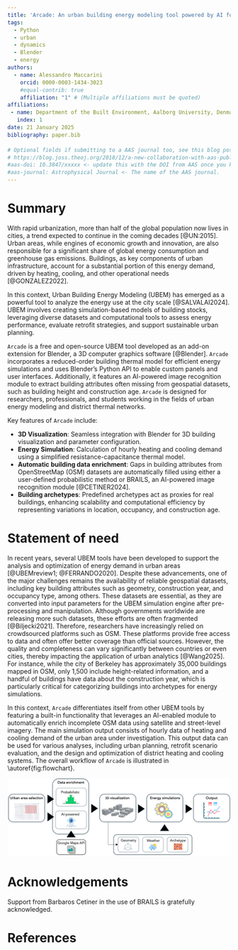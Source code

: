```yaml
---
title: 'Arcade: An urban building energy modeling tool powered by AI for input data enrichment'
tags:
  - Python
  - urban
  - dynamics
  - Blender
  - energy
authors:
  - name: Alessandro Maccarini
    orcid: 0000-0003-1434-3023
    #equal-contrib: true
    affiliation: "1" # (Multiple affiliations must be quoted)
affiliations:
 - name: Department of the Built Environment, Aalborg University, Denmark
   index: 1
date: 21 January 2025
bibliography: paper.bib

# Optional fields if submitting to a AAS journal too, see this blog post:
# https://blog.joss.theoj.org/2018/12/a-new-collaboration-with-aas-publishing
#aas-doi: 10.3847/xxxxx <- update this with the DOI from AAS once you know it.
#aas-journal: Astrophysical Journal <- The name of the AAS journal.
---
```


# Summary

With rapid urbanization, more than half of the global population now lives in cities, a trend expected to continue in the coming decades [@UN:2015]. Urban areas, while engines of economic growth and innovation, are also responsible for a significant share of global energy consumption and greenhouse gas emissions. Buildings, as key components of urban infrastructure, account for a substantial portion of this energy demand, driven by heating, cooling, and other operational needs [@GONZALEZ2022].

In this context, Urban Building Energy Modeling (UBEM) has emerged as a powerful tool to analyze the energy use at the city scale [@SALVALAI2024]. UBEM involves creating simulation-based models of building stocks, leveraging diverse datasets and computational tools to assess energy performance, evaluate retrofit strategies, and support sustainable urban planning.

`Arcade` is a free and open-source UBEM tool developed as an add-on extension for Blender, a 3D computer graphics software [@Blender]. `Arcade` incorporates a reduced-order building thermal model for efficient energy simulations and uses Blender’s Python API to enable custom panels and user interfaces. Additionally, it features an AI-powered image recognition module to extract building attributes often missing from geospatial datasets, such as building height and construction age. `Arcade` is designed for researchers, professionals, and students working in the fields of urban energy modeling and district thermal networks.

Key features of `Arcade` include:

- **3D Visualization**: Seamless integration with Blender for 3D building visualization and parameter configuration.
- **Energy Simulation**: Calculation of hourly heating and cooling demand using a simplified resistance-capacitance thermal model.
- **Automatic building data enrichment**: Gaps in building attributes from OpenStreetMap (OSM) datasets are automatically filled using either a user-defined probabilistic method or BRAILS, an AI-powered image recognition module [@CETINER2024].
- **Building archetypes**: Predefined archetypes act as proxies for real buildings, enhancing scalability and computational efficiency by representing variations in location, occupancy, and construction age.



# Statement of need

In recent years, several UBEM tools have been developed to support the analysis and optimization of energy demand in urban areas [@UBEMreview1; @FERRANDO2020]. Despite these advancements, one of the major challenges remains the availability of reliable geospatial datasets, including key building attributes such as geometry, construction year, and occupancy type, among others. These datasets are essential, as they are converted into input parameters for the UBEM simulation engine after pre-processing and manipulation. Although governments worldwide are releasing more such datasets, these efforts are often fragmented [@Biljecki2021].
Therefore, researchers have increasingly relied on crowdsourced platforms such as OSM. These platforms provide free access to data and often offer better coverage than official sources. However, the quality and completeness can vary significantly between countries or even cities, thereby impacting the application of urban analytics [@Wang2025]. For instance, while the city of Berkeley has approximately 35,000 buildings mapped in OSM, only 1,500 include height-related information, and a handful of buildings have data about the construction year, which is particularly critical for categorizing buildings into archetypes for energy simulations.

In this context, `Arcade` differentiates itself from other UBEM tools by featuring a built-in functionality that leverages an AI-enabled module to automatically enrich incomplete OSM data using satellite and street-level imagery. The main simulation output consists of hourly data of heating and cooling demand of the urban area under investigation. This output data can be used for various analyses, including urban planning, retrofit scenario evaluation, and the design and optimization of district heating and cooling systems. The overall workflow of `Arcade` is illustrated in \autoref{fig:flowchart}.

![Arcade workflow.\label{fig:flowchart}](images/workflow3.png)


# Acknowledgements

Support from Barbaros Cetiner in the use of BRAILS is gratefully acknowledged.

# References
